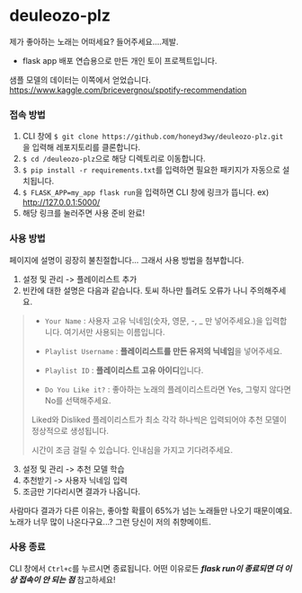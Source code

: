 # deuleozo-plz
제가 좋아하는 노래는 어떠세요? 들어주세요....제발.

- flask app 배포 연습용으로 만든 개인 토이 프로젝트입니다.

샘플 모델의 데이터는 이쪽에서 얻었습니다.
https://www.kaggle.com/bricevergnou/spotify-recommendation


### 접속 방법
1. CLI 창에 `$ git clone https://github.com/honeyd3wy/deuleozo-plz.git` 을 입력해 레포지토리를 클론합니다.
2. `$ cd /deuleozo-plz`으로 해당 디렉토리로 이동합니다.
3. `$ pip install -r requirements.txt`를 입력하면 필요한 패키지가 자동으로 설치됩니다.
4. `$ FLASK_APP=my_app flask run`을 입력하면 CLI 창에 링크가 뜹니다. ex) http://127.0.0.1:5000/
5. 해당 링크를 눌러주면 사용 준비 완료!

### 사용 방법
페이지에 설명이 굉장히 불친절합니다... 그래서 사용 방법을 첨부합니다.
1. 설정 및 관리 -> 플레이리스트 추가
2. 빈칸에 대한 설명은 다음과 같습니다. 토씨 하나만 틀려도 오류가 나니 주의해주세요.
>  - `Your Name` : 사용자 고유 닉네임(숫자, 영문, -, _ 만 넣어주세요.)을 입력합니다. 여기서만 사용되는 이름입니다.
>  
>  - `Playlist Username` : **플레이리스트를 만든 유저의 닉네임**을 넣어주세요. 
>  
>  - `Playlist ID` : **플레이리스트 고유 아이디**입니다.
>  
>  - `Do You Like it?` : 좋아하는 노래의 플레이리스트라면 Yes, 그렇지 않다면 No를 선택해주세요.
>  
>  Liked와 Disliked 플레이리스트가 최소 각각 하나씩은 입력되어야 추천 모델이 정상적으로 생성됩니다.
>  
>  시간이 조금 걸릴 수 있습니다. 인내심을 가지고 기다려주세요.
3. 설정 및 관리 -> 추천 모델 학습
4. 추천받기 -> 사용자 닉네임 입력
5. 조금만 기다리시면 결과가 나옵니다.

사람마다 결과가 다른 이유는, 좋아할 확률이 65%가 넘는 노래들만 나오기 때문이예요.
노래가 너무 많이 나온다구요...? 그런 당신이 저의 취향메이트.

### 사용 종료
CLI 창에서 `Ctrl+c`를 누르시면 종료됩니다.
어떤 이유로든 ***flask run이 종료되면 더 이상 접속이 안 되는 점*** 참고하세요!
